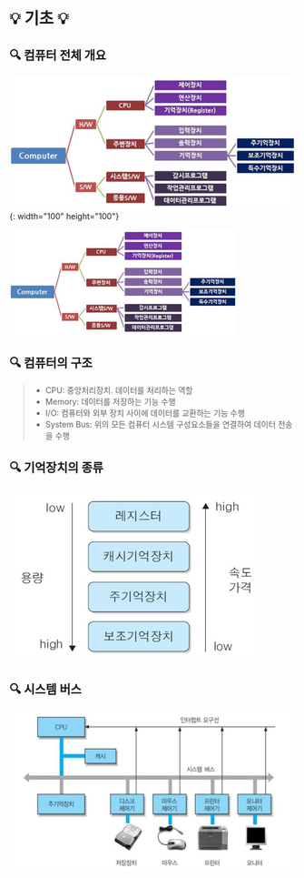 # 💡 기초 💡

## 🔍 컴퓨터 전체 개요
![개요](/컴퓨터구조/img/개요.png){: width="100" height="100"}

<img src = "/컴퓨터구조/img/개요.png" width="400px">

## 🔍 컴퓨터의 구조
> * CPU: 중앙처리장치. 데이터를 처리하는 역할
> * Memory: 데이터를 저장하는 기능 수행
> * I/O: 컴퓨터와 외부 장치 사이에 데이터를 교환하는 기능 수행
> * System Bus: 위의 모든 컴퓨터 시스템 구성요소들을 연결하여 데이터 전송을 수행

## 🔍 기억장치의 종류
![기억장치](/컴퓨터구조/img/기억장치.jpg)

## 🔍 시스템 버스
![기억장치](/컴퓨터구조/img/시스템버스.jpg)